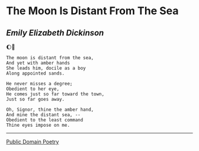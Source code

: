 # The Moon Is Distant From The Sea
## *Emily Elizabeth Dickinson*<br>

:moon::ocean:

    The moon is distant from the sea,
    And yet with amber hands
    She leads him, docile as a boy
    Along appointed sands.

    He never misses a degree;
    Obedient to her eye,
    He comes just so far toward the town,
    Just so far goes away.

    Oh, Signor, thine the amber hand,
    And mine the distant sea, --
    Obedient to the least command
    Thine eyes impose on me.
____________________________________
[Public Domain Poetry](http://www.public-domain-poetry.com/emily-elizabeth-dickinson/moon-is-distant-from-the-sea-13690)
